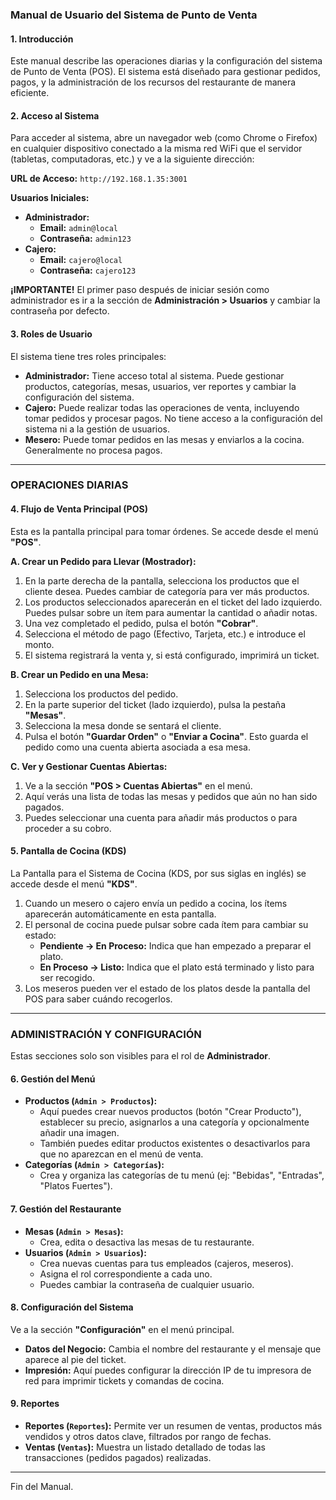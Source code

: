 ### **Manual de Usuario del Sistema de Punto de Venta**

#### **1. Introducción**
Este manual describe las operaciones diarias y la configuración del sistema de Punto de Venta (POS). El sistema está diseñado para gestionar pedidos, pagos, y la administración de los recursos del restaurante de manera eficiente.

#### **2. Acceso al Sistema**
Para acceder al sistema, abre un navegador web (como Chrome o Firefox) en cualquier dispositivo conectado a la misma red WiFi que el servidor (tabletas, computadoras, etc.) y ve a la siguiente dirección:

**URL de Acceso:** `http://192.168.1.35:3001`

**Usuarios Iniciales:**
*   **Administrador:**
    *   **Email:** `admin@local`
    *   **Contraseña:** `admin123`
*   **Cajero:**
    *   **Email:** `cajero@local`
    *   **Contraseña:** `cajero123`

**¡IMPORTANTE!** El primer paso después de iniciar sesión como administrador es ir a la sección de **Administración > Usuarios** y cambiar la contraseña por defecto.

#### **3. Roles de Usuario**
El sistema tiene tres roles principales:
*   **Administrador:** Tiene acceso total al sistema. Puede gestionar productos, categorías, mesas, usuarios, ver reportes y cambiar la configuración del sistema.
*   **Cajero:** Puede realizar todas las operaciones de venta, incluyendo tomar pedidos y procesar pagos. No tiene acceso a la configuración del sistema ni a la gestión de usuarios.
*   **Mesero:** Puede tomar pedidos en las mesas y enviarlos a la cocina. Generalmente no procesa pagos.

---

### **OPERACIONES DIARIAS**

#### **4. Flujo de Venta Principal (POS)**
Esta es la pantalla principal para tomar órdenes. Se accede desde el menú **"POS"**.

**A. Crear un Pedido para Llevar (Mostrador):**
1.  En la parte derecha de la pantalla, selecciona los productos que el cliente desea. Puedes cambiar de categoría para ver más productos.
2.  Los productos seleccionados aparecerán en el ticket del lado izquierdo. Puedes pulsar sobre un ítem para aumentar la cantidad o añadir notas.
3.  Una vez completado el pedido, pulsa el botón **"Cobrar"**.
4.  Selecciona el método de pago (Efectivo, Tarjeta, etc.) e introduce el monto.
5.  El sistema registrará la venta y, si está configurado, imprimirá un ticket.

**B. Crear un Pedido en una Mesa:**
1.  Selecciona los productos del pedido.
2.  En la parte superior del ticket (lado izquierdo), pulsa la pestaña **"Mesas"**.
3.  Selecciona la mesa donde se sentará el cliente.
4.  Pulsa el botón **"Guardar Orden"** o **"Enviar a Cocina"**. Esto guarda el pedido como una cuenta abierta asociada a esa mesa.

**C. Ver y Gestionar Cuentas Abiertas:**
1.  Ve a la sección **"POS > Cuentas Abiertas"** en el menú.
2.  Aquí verás una lista de todas las mesas y pedidos que aún no han sido pagados.
3.  Puedes seleccionar una cuenta para añadir más productos o para proceder a su cobro.

#### **5. Pantalla de Cocina (KDS)**
La Pantalla para el Sistema de Cocina (KDS, por sus siglas en inglés) se accede desde el menú **"KDS"**.

1.  Cuando un mesero o cajero envía un pedido a cocina, los ítems aparecerán automáticamente en esta pantalla.
2.  El personal de cocina puede pulsar sobre cada ítem para cambiar su estado:
    *   **Pendiente -> En Proceso:** Indica que han empezado a preparar el plato.
    *   **En Proceso -> Listo:** Indica que el plato está terminado y listo para ser recogido.
3.  Los meseros pueden ver el estado de los platos desde la pantalla del POS para saber cuándo recogerlos.

---

### **ADMINISTRACIÓN Y CONFIGURACIÓN**
Estas secciones solo son visibles para el rol de **Administrador**.

#### **6. Gestión del Menú**
*   **Productos (`Admin > Productos`):**
    *   Aquí puedes crear nuevos productos (botón "Crear Producto"), establecer su precio, asignarlos a una categoría y opcionalmente añadir una imagen.
    *   También puedes editar productos existentes o desactivarlos para que no aparezcan en el menú de venta.
*   **Categorías (`Admin > Categorías`):**
    *   Crea y organiza las categorías de tu menú (ej: "Bebidas", "Entradas", "Platos Fuertes").

#### **7. Gestión del Restaurante**
*   **Mesas (`Admin > Mesas`):**
    *   Crea, edita o desactiva las mesas de tu restaurante.
*   **Usuarios (`Admin > Usuarios`):**
    *   Crea nuevas cuentas para tus empleados (cajeros, meseros).
    *   Asigna el rol correspondiente a cada uno.
    *   Puedes cambiar la contraseña de cualquier usuario.

#### **8. Configuración del Sistema**
Ve a la sección **"Configuración"** en el menú principal.
*   **Datos del Negocio:** Cambia el nombre del restaurante y el mensaje que aparece al pie del ticket.
*   **Impresión:** Aquí puedes configurar la dirección IP de tu impresora de red para imprimir tickets y comandas de cocina.

#### **9. Reportes**
*   **Reportes (`Reportes`):** Permite ver un resumen de ventas, productos más vendidos y otros datos clave, filtrados por rango de fechas.
*   **Ventas (`Ventas`):** Muestra un listado detallado de todas las transacciones (pedidos pagados) realizadas.

---
Fin del Manual.
